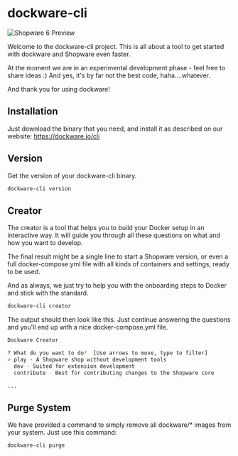 # dockware-cli


![Shopware 6 Preview](./readme-media/header.jpg)


Welcome to the dockware-cli project.
This is all about a tool to get started with dockware and Shopware even faster.

At the moment we are in an experimental development phase - feel free to share ideas :)
And yes, it's by far not the best code, haha....whatever.


And thank you for using dockware!

## Installation

Just download the binary that you need, and install it as described on our website:
https://dockware.io/cli


## Version
Get the version of your dockware-cli binary.

```bash
dockware-cli version 
```


## Creator
The creator is a tool that helps you to build your Docker setup in an interactive way.
It will guide you through all these questions on what and how you want to develop.

The final result might be a single line to start a Shopware version, or even a full docker-compose.yml file 
with all kinds of containers and settings, ready to be used.

And as always, we just try to help you with the onboarding steps to Docker and stick with the standard.

```bash
dockware-cli creator 
```

The output should then look like this. Just continue answering the questions and you'll end up with a nice docker-compose.yml file.

```bash 
Dockware Creator

? What do you want to do?  [Use arrows to move, type to filter]
> play - A Shopware shop without development tools
  dev - Suited for extension development
  contribute - Best for contributing changes to the Shopware core

...
```


## Purge System
We have provided a command to simply remove all dockware/* images from your system.
Just use this command:

```bash
dockware-cli purge 
```

